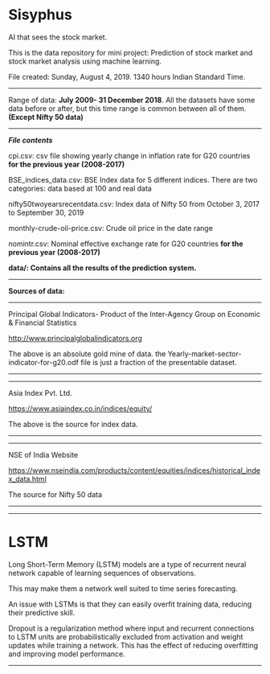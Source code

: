 # Sisyphus
AI that sees the stock market.


This is the data repository for mini project: Prediction of stock market and stock market analysis using machine learning.

File created: Sunday, August 4, 2019. 1340 hours Indian Standard Time.
***
Range of data: **July 2009- 31 December 2018**. All the datasets have some data before or after, but this time range is common between all of them. **(Except Nifty 50 data)**
***
***File contents***

cpi.csv: csv file showing yearly change in inflation rate for G20 countries **for the previous year (2008-2017)**

BSE_indices_data.csv: BSE Index data for 5 different indices. There are two categories: data based at 100 and real data

nifty50twoyearsrecentdata.csv: Index data of Nifty 50 from October 3, 2017 to September 30, 2019

monthly-crude-oil-price.csv: Crude oil price in the date range

nomintr.csv: Nominal effective exchange rate for G20 countries **for the previous year (2008-2017)**

**data/: Contains all the results of the prediction system.**

***
**Sources of data:**
***
Principal Global Indicators- Product of the Inter-Agency Group on Economic & Financial Statistics

http://www.principalglobalindicators.org


The above is an absolute gold mine of data. the Yearly-market-sector-indicator-for-g20.odf file is just a fraction of the presentable dataset.
***
***
Asia Index Pvt. Ltd.

https://www.asiaindex.co.in/indices/equity/

The above is the source for index data.
***
***
NSE of India Website

https://www.nseindia.com/products/content/equities/indices/historical_index_data.html

The source for Nifty 50 data
***
***
# LSTM
Long Short-Term Memory (LSTM) models are a type of recurrent neural network capable of learning sequences of observations.

This may make them a network well suited to time series forecasting.

An issue with LSTMs is that they can easily overfit training data, reducing their predictive skill.

Dropout is a regularization method where input and recurrent connections to LSTM units are probabilistically excluded from activation and weight updates while training a network. This has the effect of reducing overfitting and improving model performance.
***
